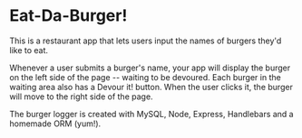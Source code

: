 # Eat-Da-Burger!

This is a restaurant app that lets users input the names of burgers they'd like to eat.

Whenever a user submits a burger's name, your app will display the burger on the left side of the page -- waiting to be devoured.
Each burger in the waiting area also has a Devour it! button. When the user clicks it, the burger will move to the right side of the page.

The burger logger is created with MySQL, Node, Express, Handlebars and a homemade ORM (yum!).
